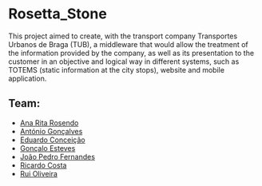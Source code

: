# Rosetta_Stone

This project aimed to create, with the transport company Transportes Urbanos de Braga (TUB), a middleware that would allow the treatment of the information provided by the company, as well as its presentation to the customer in an objective and logical way in different systems, such as TOTEMS (static information at the city stops), website and mobile application.

## Team:

- [Ana Rita Rosendo][hades]
- [António Gonçalves][keeper]
- [Eduardo Conceição][tarly]
- [Gonçalo Esteves][komatsu]
- [João Pedro Fernandes][shifu]
- [Ricardo Costa][sentinela]
- [Rui Oliveira][priest]

[hades]: https://github.com/Rita-Rosendo
[keeper]: https://github.com/Keeper17
[tarly]: https://github.com/Tarly127
[komatsu]: https://github.com/GoncaloEsteves
[shifu]: https://github.com/shifu117
[sentinela]: https://github.com/Sentinela24
[priest]: https://github.com/priest110
